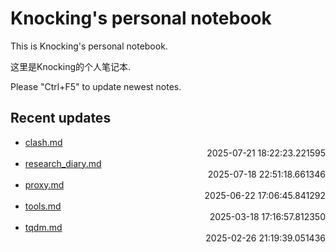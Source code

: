 
# Knocking's personal notebook

This is Knocking's personal notebook.

这里是Knocking的个人笔记本.

Please "Ctrl+F5" to update newest notes.

## Recent updates
- [clash.md](Web/clash/) <div style="text-align: right">2025-07-21 18:22:23.221595</div>
- [research_diary.md](papers/research_diary/) <div style="text-align: right">2025-07-18 22:51:18.661346</div>
- [proxy.md](docker/proxy/) <div style="text-align: right">2025-06-22 17:06:45.841292</div>
- [tools.md](papers/tools/) <div style="text-align: right">2025-03-18 17:16:57.812350</div>
- [tqdm.md](python/tqdm/) <div style="text-align: right">2025-02-26 21:19:39.051436</div>
